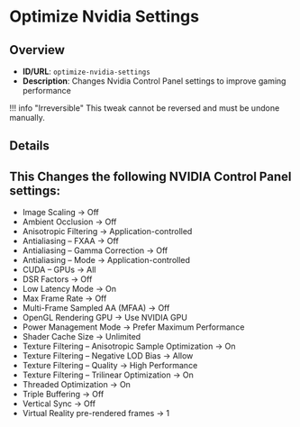 # Optimize Nvidia Settings

## Overview
- **ID/URL**: `optimize-nvidia-settings`
- **Description**: Changes Nvidia Control Panel settings to improve gaming performance

!!! info "Irreversible"
    This tweak cannot be reversed and must be undone manually.




## Details

## This Changes the following NVIDIA Control Panel settings:

- Image Scaling → Off
- Ambient Occlusion → Off
- Anisotropic Filtering → Application-controlled
- Antialiasing – FXAA → Off
- Antialiasing – Gamma Correction → Off
- Antialiasing – Mode → Application-controlled
- CUDA – GPUs → All
- DSR Factors → Off
- Low Latency Mode → On
- Max Frame Rate → Off
- Multi-Frame Sampled AA (MFAA) → Off
- OpenGL Rendering GPU → Use NVIDIA GPU
- Power Management Mode → Prefer Maximum Performance
- Shader Cache Size → Unlimited
- Texture Filtering – Anisotropic Sample Optimization → On
- Texture Filtering – Negative LOD Bias → Allow
- Texture Filtering – Quality → High Performance
- Texture Filtering – Trilinear Optimization → On
- Threaded Optimization → On
- Triple Buffering → Off
- Vertical Sync → Off
- Virtual Reality pre-rendered frames → 1
